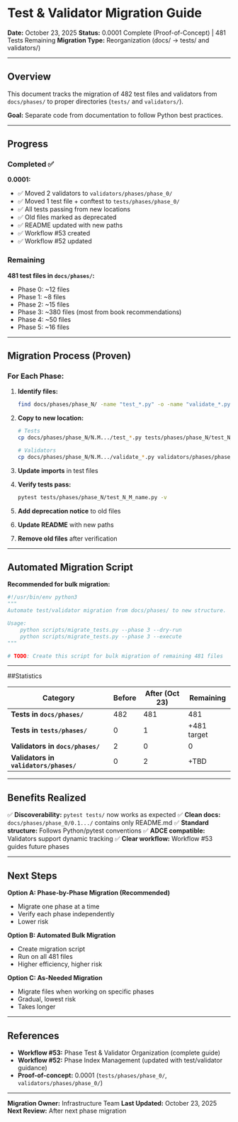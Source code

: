 # Test & Validator Migration Guide

**Date:** October 23, 2025
**Status:** 0.0001 Complete (Proof-of-Concept) | 481 Tests Remaining
**Migration Type:** Reorganization (docs/ → tests/ and validators/)

---

## Overview

This document tracks the migration of 482 test files and validators from `docs/phases/` to proper directories (`tests/` and `validators/`).

**Goal:** Separate code from documentation to follow Python best practices.

---

## Progress

### Completed ✅

**0.0001:**
- ✅ Moved 2 validators to `validators/phases/phase_0/`
- ✅ Moved 1 test file + conftest to `tests/phases/phase_0/`
- ✅ All tests passing from new locations
- ✅ Old files marked as deprecated
- ✅ README updated with new paths
- ✅ Workflow #53 created
- ✅ Workflow #52 updated

### Remaining

**481 test files in `docs/phases/`:**
- Phase 0: ~12 files
- Phase 1: ~8 files
- Phase 2: ~15 files
- Phase 3: ~380 files (most from book recommendations)
- Phase 4: ~50 files
- Phase 5: ~16 files

---

## Migration Process (Proven)

### For Each Phase:

1. **Identify files:**
   ```bash
   find docs/phases/phase_N/ -name "test_*.py" -o -name "validate_*.py"
   ```

2. **Copy to new location:**
   ```bash
   # Tests
   cp docs/phases/phase_N/N.M.../test_*.py tests/phases/phase_N/test_N_M_name.py

   # Validators
   cp docs/phases/phase_N/N.M.../validate_*.py validators/phases/phase_N/validate_N_M_feature.py
   ```

3. **Update imports** in test files

4. **Verify tests pass:**
   ```bash
   pytest tests/phases/phase_N/test_N_M_name.py -v
   ```

5. **Add deprecation notice** to old files

6. **Update README** with new paths

7. **Remove old files** after verification

---

## Automated Migration Script

**Recommended for bulk migration:**

```python
#!/usr/bin/env python3
"""
Automate test/validator migration from docs/phases/ to new structure.

Usage:
    python scripts/migrate_tests.py --phase 3 --dry-run
    python scripts/migrate_tests.py --phase 3 --execute
"""

# TODO: Create this script for bulk migration of remaining 481 files
```

---

##Statistics

| Category | Before | After (Oct 23) | Remaining |
|----------|--------|----------------|-----------|
| **Tests in `docs/phases/`** | 482 | 481 | 481 |
| **Tests in `tests/phases/`** | 0 | 1 | +481 target |
| **Validators in `docs/phases/`** | 2 | 0 | 0 |
| **Validators in `validators/phases/`** | 0 | 2 | +TBD |

---

## Benefits Realized

✅ **Discoverability:** `pytest tests/` now works as expected
✅ **Clean docs:** `docs/phases/phase_0/0.1.../` contains only README.md
✅ **Standard structure:** Follows Python/pytest conventions
✅ **ADCE compatible:** Validators support dynamic tracking
✅ **Clear workflow:** Workflow #53 guides future phases

---

## Next Steps

**Option A: Phase-by-Phase Migration (Recommended)**
- Migrate one phase at a time
- Verify each phase independently
- Lower risk

**Option B: Automated Bulk Migration**
- Create migration script
- Run on all 481 files
- Higher efficiency, higher risk

**Option C: As-Needed Migration**
- Migrate files when working on specific phases
- Gradual, lowest risk
- Takes longer

---

## References

- **Workflow #53:** Phase Test & Validator Organization (complete guide)
- **Workflow #52:** Phase Index Management (updated with test/validator guidance)
- **Proof-of-concept:** 0.0001 (`tests/phases/phase_0/`, `validators/phases/phase_0/`)

---

**Migration Owner:** Infrastructure Team
**Last Updated:** October 23, 2025
**Next Review:** After next phase migration
